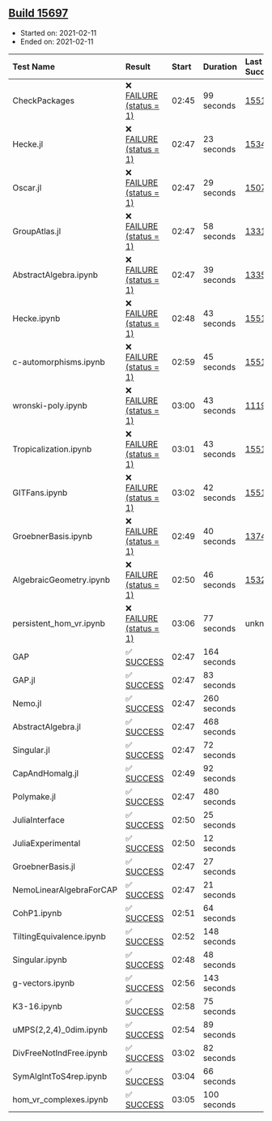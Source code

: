 ## [Build 15697](https://oscarci.mathematik.uni-kl.de/job/oscar/15697/)

* Started on: 2021-02-11
* Ended on: 2021-02-11

| Test Name    | Result | Start | Duration | Last Success | First Failure |
|:-------------|:-------|:------|:---------|:-------------|:--------------|
| CheckPackages | ❌ [FAILURE (status = 1)](https://oscarci.mathematik.uni-kl.de/job/oscar/15697/artifact/logs/build-15697/CheckPackages.log) | 02:45 | 99 seconds | [15514](https://oscarci.mathematik.uni-kl.de/job/oscar/15514/) | [15515](https://oscarci.mathematik.uni-kl.de/job/oscar/15515/) |
| Hecke.jl | ❌ [FAILURE (status = 1)](https://oscarci.mathematik.uni-kl.de/job/oscar/15697/artifact/logs/build-15697/Hecke.jl.log) | 02:47 | 23 seconds | [15344](https://oscarci.mathematik.uni-kl.de/job/oscar/15344/) | [15348](https://oscarci.mathematik.uni-kl.de/job/oscar/15348/) |
| Oscar.jl | ❌ [FAILURE (status = 1)](https://oscarci.mathematik.uni-kl.de/job/oscar/15697/artifact/logs/build-15697/Oscar.jl.log) | 02:47 | 29 seconds | [15079](https://oscarci.mathematik.uni-kl.de/job/oscar/15079/) | [15080](https://oscarci.mathematik.uni-kl.de/job/oscar/15080/) |
| GroupAtlas.jl | ❌ [FAILURE (status = 1)](https://oscarci.mathematik.uni-kl.de/job/oscar/15697/artifact/logs/build-15697/GroupAtlas.jl.log) | 02:47 | 58 seconds | [13311](https://oscarci.mathematik.uni-kl.de/job/oscar/13311/) | [13312](https://oscarci.mathematik.uni-kl.de/job/oscar/13312/) |
| AbstractAlgebra.ipynb | ❌ [FAILURE (status = 1)](https://oscarci.mathematik.uni-kl.de/job/oscar/15697/artifact/logs/build-15697/AbstractAlgebra.ipynb.log) | 02:47 | 39 seconds | [13355](https://oscarci.mathematik.uni-kl.de/job/oscar/13355/) | [13356](https://oscarci.mathematik.uni-kl.de/job/oscar/13356/) |
| Hecke.ipynb | ❌ [FAILURE (status = 1)](https://oscarci.mathematik.uni-kl.de/job/oscar/15697/artifact/logs/build-15697/Hecke.ipynb.log) | 02:48 | 43 seconds | [15514](https://oscarci.mathematik.uni-kl.de/job/oscar/15514/) | [15515](https://oscarci.mathematik.uni-kl.de/job/oscar/15515/) |
| c-automorphisms.ipynb | ❌ [FAILURE (status = 1)](https://oscarci.mathematik.uni-kl.de/job/oscar/15697/artifact/logs/build-15697/c-automorphisms.ipynb.log) | 02:59 | 45 seconds | [15514](https://oscarci.mathematik.uni-kl.de/job/oscar/15514/) | [15515](https://oscarci.mathematik.uni-kl.de/job/oscar/15515/) |
| wronski-poly.ipynb | ❌ [FAILURE (status = 1)](https://oscarci.mathematik.uni-kl.de/job/oscar/15697/artifact/logs/build-15697/wronski-poly.ipynb.log) | 03:00 | 43 seconds | [11192](https://oscarci.mathematik.uni-kl.de/job/oscar/11192/) | [11193](https://oscarci.mathematik.uni-kl.de/job/oscar/11193/) |
| Tropicalization.ipynb | ❌ [FAILURE (status = 1)](https://oscarci.mathematik.uni-kl.de/job/oscar/15697/artifact/logs/build-15697/Tropicalization.ipynb.log) | 03:01 | 43 seconds | [15514](https://oscarci.mathematik.uni-kl.de/job/oscar/15514/) | [15515](https://oscarci.mathematik.uni-kl.de/job/oscar/15515/) |
| GITFans.ipynb | ❌ [FAILURE (status = 1)](https://oscarci.mathematik.uni-kl.de/job/oscar/15697/artifact/logs/build-15697/GITFans.ipynb.log) | 03:02 | 42 seconds | [15514](https://oscarci.mathematik.uni-kl.de/job/oscar/15514/) | [15515](https://oscarci.mathematik.uni-kl.de/job/oscar/15515/) |
| GroebnerBasis.ipynb | ❌ [FAILURE (status = 1)](https://oscarci.mathematik.uni-kl.de/job/oscar/15697/artifact/logs/build-15697/GroebnerBasis.ipynb.log) | 02:49 | 40 seconds | [13748](https://oscarci.mathematik.uni-kl.de/job/oscar/13748/) | [13749](https://oscarci.mathematik.uni-kl.de/job/oscar/13749/) |
| AlgebraicGeometry.ipynb | ❌ [FAILURE (status = 1)](https://oscarci.mathematik.uni-kl.de/job/oscar/15697/artifact/logs/build-15697/AlgebraicGeometry.ipynb.log) | 02:50 | 46 seconds | [15322](https://oscarci.mathematik.uni-kl.de/job/oscar/15322/) | [15323](https://oscarci.mathematik.uni-kl.de/job/oscar/15323/) |
| persistent_hom_vr.ipynb | ❌ [FAILURE (status = 1)](https://oscarci.mathematik.uni-kl.de/job/oscar/15697/artifact/logs/build-15697/persistent_hom_vr.ipynb.log) | 03:06 | 77 seconds | unknown | unknown |
| GAP | ✅ [SUCCESS](https://oscarci.mathematik.uni-kl.de/job/oscar/15697/artifact/logs/build-15697/GAP.log) | 02:47 | 164 seconds |  |  |
| GAP.jl | ✅ [SUCCESS](https://oscarci.mathematik.uni-kl.de/job/oscar/15697/artifact/logs/build-15697/GAP.jl.log) | 02:47 | 83 seconds |  |  |
| Nemo.jl | ✅ [SUCCESS](https://oscarci.mathematik.uni-kl.de/job/oscar/15697/artifact/logs/build-15697/Nemo.jl.log) | 02:47 | 260 seconds |  |  |
| AbstractAlgebra.jl | ✅ [SUCCESS](https://oscarci.mathematik.uni-kl.de/job/oscar/15697/artifact/logs/build-15697/AbstractAlgebra.jl.log) | 02:47 | 468 seconds |  |  |
| Singular.jl | ✅ [SUCCESS](https://oscarci.mathematik.uni-kl.de/job/oscar/15697/artifact/logs/build-15697/Singular.jl.log) | 02:47 | 72 seconds |  |  |
| CapAndHomalg.jl | ✅ [SUCCESS](https://oscarci.mathematik.uni-kl.de/job/oscar/15697/artifact/logs/build-15697/CapAndHomalg.jl.log) | 02:49 | 92 seconds |  |  |
| Polymake.jl | ✅ [SUCCESS](https://oscarci.mathematik.uni-kl.de/job/oscar/15697/artifact/logs/build-15697/Polymake.jl.log) | 02:47 | 480 seconds |  |  |
| JuliaInterface | ✅ [SUCCESS](https://oscarci.mathematik.uni-kl.de/job/oscar/15697/artifact/logs/build-15697/JuliaInterface.log) | 02:50 | 25 seconds |  |  |
| JuliaExperimental | ✅ [SUCCESS](https://oscarci.mathematik.uni-kl.de/job/oscar/15697/artifact/logs/build-15697/JuliaExperimental.log) | 02:50 | 12 seconds |  |  |
| GroebnerBasis.jl | ✅ [SUCCESS](https://oscarci.mathematik.uni-kl.de/job/oscar/15697/artifact/logs/build-15697/GroebnerBasis.jl.log) | 02:47 | 27 seconds |  |  |
| NemoLinearAlgebraForCAP | ✅ [SUCCESS](https://oscarci.mathematik.uni-kl.de/job/oscar/15697/artifact/logs/build-15697/NemoLinearAlgebraForCAP.log) | 02:47 | 21 seconds |  |  |
| CohP1.ipynb | ✅ [SUCCESS](https://oscarci.mathematik.uni-kl.de/job/oscar/15697/artifact/logs/build-15697/CohP1.ipynb.log) | 02:51 | 64 seconds |  |  |
| TiltingEquivalence.ipynb | ✅ [SUCCESS](https://oscarci.mathematik.uni-kl.de/job/oscar/15697/artifact/logs/build-15697/TiltingEquivalence.ipynb.log) | 02:52 | 148 seconds |  |  |
| Singular.ipynb | ✅ [SUCCESS](https://oscarci.mathematik.uni-kl.de/job/oscar/15697/artifact/logs/build-15697/Singular.ipynb.log) | 02:48 | 48 seconds |  |  |
| g-vectors.ipynb | ✅ [SUCCESS](https://oscarci.mathematik.uni-kl.de/job/oscar/15697/artifact/logs/build-15697/g-vectors.ipynb.log) | 02:56 | 143 seconds |  |  |
| K3-16.ipynb | ✅ [SUCCESS](https://oscarci.mathematik.uni-kl.de/job/oscar/15697/artifact/logs/build-15697/K3-16.ipynb.log) | 02:58 | 75 seconds |  |  |
| uMPS(2,2,4)_0dim.ipynb | ✅ [SUCCESS](https://oscarci.mathematik.uni-kl.de/job/oscar/15697/artifact/logs/build-15697/uMPS-2-2-4-_0dim.ipynb.log) | 02:54 | 89 seconds |  |  |
| DivFreeNotIndFree.ipynb | ✅ [SUCCESS](https://oscarci.mathematik.uni-kl.de/job/oscar/15697/artifact/logs/build-15697/DivFreeNotIndFree.ipynb.log) | 03:02 | 82 seconds |  |  |
| SymAlgIntToS4rep.ipynb | ✅ [SUCCESS](https://oscarci.mathematik.uni-kl.de/job/oscar/15697/artifact/logs/build-15697/SymAlgIntToS4rep.ipynb.log) | 03:04 | 66 seconds |  |  |
| hom_vr_complexes.ipynb | ✅ [SUCCESS](https://oscarci.mathematik.uni-kl.de/job/oscar/15697/artifact/logs/build-15697/hom_vr_complexes.ipynb.log) | 03:05 | 100 seconds |  |  |
